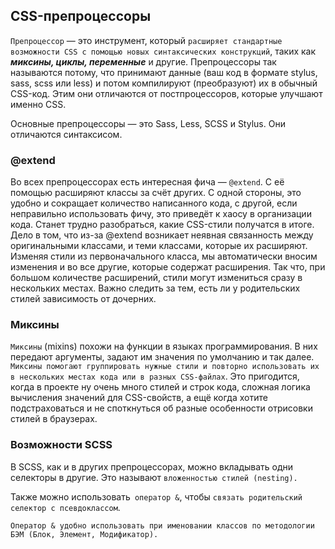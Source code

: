 ## CSS-препроцессоры

`Препроцессор` — это инструмент, который `расширяет стандартные возможности CSS с помощью новых синтаксических конструкций`, таких как ***миксины, циклы, переменные*** и другие. Препроцессоры так называются потому, что принимают данные (ваш код в формате stylus, sass, scss или less) и потом компилируют (преобразуют) их в обычный CSS-код. Этим они отличаются от постпроцессоров, которые улучшают именно CSS.

Основные препроцессоры — это Sass, Less, SCSS и Stylus. Они отличаются синтаксисом.

### @extend

Во всех препроцессорах есть интересная фича — `@extend`. С её помощью расширяют классы за счёт других. С одной стороны, это удобно и сокращает количество написанного кода, с другой, если неправильно использовать фичу, это приведёт к хаосу в организации кода. Станет трудно разобраться, какие CSS-стили получатся в итоге. Дело в том, что из-за @extend возникает неявная связанность между оригинальными классами, и теми классами, которые их расширяют. Изменяя стили из первоначального класса, мы автоматически вносим изменения и во все другие, которые содержат расширения. Так что, при большом количестве расширений, стили могут измениться сразу в нескольких местах. Важно следить за тем, есть ли у родительских стилей зависимость от дочерних.

### Миксины

`Миксины` (mixins) похожи на функции в языках программирования. В них передают аргументы, задают им значения по умолчанию и так далее. `Миксины помогают группировать нужные стили и повторно использовать их в нескольких местах кода или в разных CSS-файлах`. Это пригодится, когда в проекте ну очень много стилей и строк кода, сложная логика вычисления значений для CSS-свойств, а ещё когда хотите подстраховаться и не споткнуться об разные особенности отрисовки стилей в браузерах.

### Возможности SCSS

В SCSS, как и в других препроцессорах, можно вкладывать одни селекторы в другие. Это называют `вложенностью стилей (nesting).`

Также можно использовать` оператор &`, чтобы `связать родительский селектор с псевдоклассом`.

`Оператор & удобно использовать при именовании классов по методологии БЭМ (Блок, Элемент, Модификатор).`


